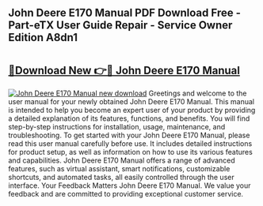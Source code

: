 ## John Deere E170 Manual PDF Download Free - Part-eTX User Guide Repair - Service Owner Edition A8dn1

# <h2><a href="http://bc94878.oget.top/?id=John+Deere+E170+Manual">🔗Download New 👉🔴 John Deere E170 Manual</a></h2>

[![John Deere E170 Manual new download](https://i.imgur.com/5g1atiW.png)](http://bc94878.oget.top/?id=John+Deere+E170+Manual)
Greetings and welcome to the user manual for your newly obtained John Deere E170 Manual. This manual is intended to help you become an expert user of your product by providing a detailed explanation of its features, functions, and benefits. You will find step-by-step instructions for installation, usage, maintenance, and troubleshooting. To get started with your John Deere E170 Manual, please read this user manual carefully before use. It includes detailed instructions for product setup, as well as information on how to use its various features and capabilities. John Deere E170 Manual offers a range of advanced features, such as virtual assistant, smart notifications, customizable shortcuts, and automated tasks, all easily controlled through the user interface. Your Feedback Matters John Deere E170 Manual. We value your feedback and are committed to providing exceptional customer service.

